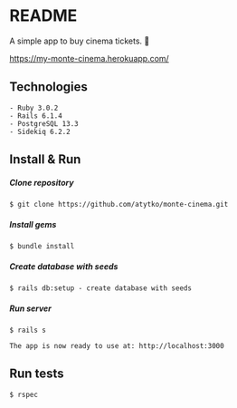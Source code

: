 # README

A simple app to buy cinema tickets. 🍿

https://my-monte-cinema.herokuapp.com/

## Technologies

    - Ruby 3.0.2
    - Rails 6.1.4
    - PostgreSQL 13.3
    - Sidekiq 6.2.2


## Install & Run

##### Clone repository

    $ git clone https://github.com/atytko/monte-cinema.git

##### Install gems

    $ bundle install
    
##### Create database with seeds

    $ rails db:setup - create database with seeds
    
##### Run server
    
    $ rails s
    
    The app is now ready to use at: http://localhost:3000

##  Run tests

    $ rspec


